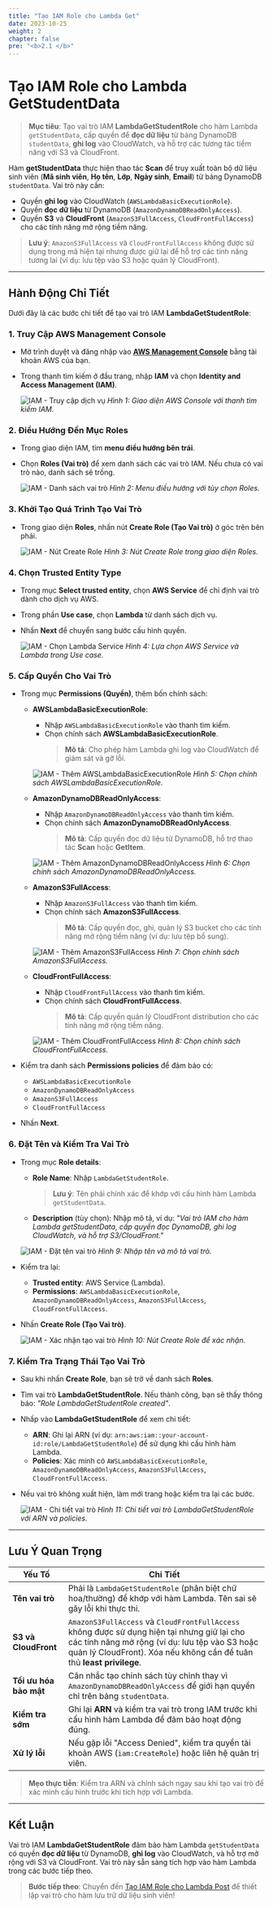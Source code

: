 ```yaml
---
title: "Tạo IAM Role cho Lambda Get"
date: 2023-10-25
weight: 2
chapter: false
pre: "<b>2.1 </b>"
---
```


# Tạo IAM Role cho Lambda GetStudentData

> **Mục tiêu**: Tạo vai trò IAM **LambdaGetStudentRole** cho hàm Lambda `getStudentData`, cấp quyền để **đọc dữ liệu** từ bảng DynamoDB `studentData`, **ghi log** vào CloudWatch, và hỗ trợ các tương tác tiềm năng với S3 và CloudFront.

Hàm **getStudentData** thực hiện thao tác **Scan** để truy xuất toàn bộ dữ liệu sinh viên (**Mã sinh viên**, **Họ tên**, **Lớp**, **Ngày sinh**, **Email**) từ bảng DynamoDB `studentData`. Vai trò này cần:  
- Quyền **ghi log** vào CloudWatch (`AWSLambdaBasicExecutionRole`).  
- Quyền **đọc dữ liệu** từ DynamoDB (`AmazonDynamoDBReadOnlyAccess`).  
- Quyền **S3** và **CloudFront** (`AmazonS3FullAccess`, `CloudFrontFullAccess`) cho các tính năng mở rộng tiềm năng.  

> **Lưu ý**: `AmazonS3FullAccess` và `CloudFrontFullAccess` không được sử dụng trong mã hiện tại nhưng được giữ lại để hỗ trợ các tính năng tương lai (ví dụ: lưu tệp vào S3 hoặc quản lý CloudFront).

---

## Hành Động Chi Tiết

Dưới đây là các bước chi tiết để tạo vai trò IAM **LambdaGetStudentRole**:

### 1. Truy Cập AWS Management Console
- Mở trình duyệt và đăng nhập vào **[AWS Management Console](https://console.aws.amazon.com)** bằng tài khoản AWS của bạn.
- Trong thanh tìm kiếm ở đầu trang, nhập **IAM** và chọn **Identity and Access Management (IAM)**.

  ![IAM - Truy cập dịch vụ](/images/1-iam-role/get-student/iam-role-get-student-01.png)
  *Hình 1: Giao diện AWS Console với thanh tìm kiếm IAM.*

### 2. Điều Hướng Đến Mục Roles
- Trong giao diện IAM, tìm **menu điều hướng bên trái**.
- Chọn **Roles (Vai trò)** để xem danh sách các vai trò IAM. Nếu chưa có vai trò nào, danh sách sẽ trống.

  ![IAM - Danh sách vai trò](/images/1-iam-role/get-student/iam-role-get-student-02.png)
  *Hình 2: Menu điều hướng với tùy chọn Roles.*

### 3. Khởi Tạo Quá Trình Tạo Vai Trò
- Trong giao diện **Roles**, nhấn nút **Create Role (Tạo Vai trò)** ở góc trên bên phải.

  ![IAM - Nút Create Role](/images/1-iam-role/get-student/iam-role-get-student-03.png)
  *Hình 3: Nút Create Role trong giao diện Roles.*

### 4. Chọn Trusted Entity Type
- Trong mục **Select trusted entity**, chọn **AWS Service** để chỉ định vai trò dành cho dịch vụ AWS.
- Trong phần **Use case**, chọn **Lambda** từ danh sách dịch vụ.
- Nhấn **Next** để chuyển sang bước cấu hình quyền.

  ![IAM - Chọn Lambda Service](/images/1-iam-role/get-student/iam-role-get-student-04.png)
  *Hình 4: Lựa chọn AWS Service và Lambda trong Use case.*

### 5. Cấp Quyền Cho Vai Trò
- Trong mục **Permissions (Quyền)**, thêm bốn chính sách:
  - **AWSLambdaBasicExecutionRole**:
    - Nhập `AWSLambdaBasicExecutionRole` vào thanh tìm kiếm.
    - Chọn chính sách **AWSLambdaBasicExecutionRole**.  
      > **Mô tả**: Cho phép hàm Lambda ghi log vào CloudWatch để giám sát và gỡ lỗi.

    ![IAM - Thêm AWSLambdaBasicExecutionRole](/images/1-iam-role/get-student/iam-role-get-student-05.png)
    *Hình 5: Chọn chính sách AWSLambdaBasicExecutionRole.*

  - **AmazonDynamoDBReadOnlyAccess**:
    - Nhập `AmazonDynamoDBReadOnlyAccess` vào thanh tìm kiếm.
    - Chọn chính sách **AmazonDynamoDBReadOnlyAccess**.  
      > **Mô tả**: Cấp quyền đọc dữ liệu từ DynamoDB, hỗ trợ thao tác **Scan** hoặc **GetItem**.

    ![IAM - Thêm AmazonDynamoDBReadOnlyAccess](/images/1-iam-role/get-student/iam-role-get-student-06.png)
    *Hình 6: Chọn chính sách AmazonDynamoDBReadOnlyAccess.*

  - **AmazonS3FullAccess**:
    - Nhập `AmazonS3FullAccess` vào thanh tìm kiếm.
    - Chọn chính sách **AmazonS3FullAccess**.  
      > **Mô tả**: Cấp quyền đọc, ghi, quản lý S3 bucket cho các tính năng mở rộng tiềm năng (ví dụ: lưu tệp bổ sung).

    ![IAM - Thêm AmazonS3FullAccess](/images/1-iam-role/get-student/iam-role-get-student-07.png)
    *Hình 7: Chọn chính sách AmazonS3FullAccess.*

  - **CloudFrontFullAccess**:
    - Nhập `CloudFrontFullAccess` vào thanh tìm kiếm.
    - Chọn chính sách **CloudFrontFullAccess**.  
      > **Mô tả**: Cấp quyền quản lý CloudFront distribution cho các tính năng mở rộng tiềm năng.

    ![IAM - Thêm CloudFrontFullAccess](/images/1-iam-role/get-student/iam-role-get-student-08.png)
    *Hình 8: Chọn chính sách CloudFrontFullAccess.*

- Kiểm tra danh sách **Permissions policies** để đảm bảo có:  
  - `AWSLambdaBasicExecutionRole`  
  - `AmazonDynamoDBReadOnlyAccess`  
  - `AmazonS3FullAccess`  
  - `CloudFrontFullAccess`  
- Nhấn **Next**.

### 6. Đặt Tên và Kiểm Tra Vai Trò
- Trong mục **Role details**:
  - **Role Name**: Nhập `LambdaGetStudentRole`.  
    > **Lưu ý**: Tên phải chính xác để khớp với cấu hình hàm Lambda `getStudentData`.
  - **Description** (tùy chọn): Nhập mô tả, ví dụ: _"Vai trò IAM cho hàm Lambda getStudentData, cấp quyền đọc DynamoDB, ghi log CloudWatch, và hỗ trợ S3/CloudFront."_

  ![IAM - Đặt tên vai trò](/images/1-iam-role/get-student/iam-role-get-student-09.png)
  *Hình 9: Nhập tên và mô tả vai trò.*

- Kiểm tra lại:
  - **Trusted entity**: AWS Service (Lambda).
  - **Permissions**: `AWSLambdaBasicExecutionRole`, `AmazonDynamoDBReadOnlyAccess`, `AmazonS3FullAccess`, `CloudFrontFullAccess`.
- Nhấn **Create Role (Tạo Vai trò)**.

  ![IAM - Xác nhận tạo vai trò](/images/1-iam-role/get-student/iam-role-get-student-10.png)
  *Hình 10: Nút Create Role để xác nhận.*

### 7. Kiểm Tra Trạng Thái Tạo Vai Trò
- Sau khi nhấn **Create Role**, bạn sẽ trở về danh sách **Roles**.
- Tìm vai trò **LambdaGetStudentRole**. Nếu thành công, bạn sẽ thấy thông báo: _"Role LambdaGetStudentRole created"_.
- Nhấp vào **LambdaGetStudentRole** để xem chi tiết:
  - **ARN**: Ghi lại ARN (ví dụ: `arn:aws:iam::your-account-id:role/LambdaGetStudentRole`) để sử dụng khi cấu hình hàm Lambda.
  - **Policies**: Xác minh có `AWSLambdaBasicExecutionRole`, `AmazonDynamoDBReadOnlyAccess`, `AmazonS3FullAccess`, `CloudFrontFullAccess`.
- Nếu vai trò không xuất hiện, làm mới trang hoặc kiểm tra lại các bước.

  ![IAM - Chi tiết vai trò](/images/1-iam-role/get-student/iam-role-get-student-11.png)
  *Hình 11: Chi tiết vai trò LambdaGetStudentRole với ARN và policies.*

---

## Lưu Ý Quan Trọng

| **Yếu Tố** | **Chi Tiết** |
|------------|--------------|
| **Tên vai trò** | Phải là `LambdaGetStudentRole` (phân biệt chữ hoa/thường) để khớp với hàm Lambda. Tên sai sẽ gây lỗi khi thực thi. |
| **S3 và CloudFront** | `AmazonS3FullAccess` và `CloudFrontFullAccess` không được sử dụng hiện tại nhưng giữ lại cho các tính năng mở rộng (ví dụ: lưu tệp vào S3 hoặc quản lý CloudFront). Xóa nếu không cần để tuân thủ **least privilege**. |
| **Tối ưu hóa bảo mật** | Cân nhắc tạo chính sách tùy chỉnh thay vì `AmazonDynamoDBReadOnlyAccess` để giới hạn quyền chỉ trên bảng `studentData`. |
| **Kiểm tra sớm** | Ghi lại **ARN** và kiểm tra vai trò trong IAM trước khi cấu hình hàm Lambda để đảm bảo hoạt động đúng. |
| **Xử lý lỗi** | Nếu gặp lỗi "Access Denied", kiểm tra quyền tài khoản AWS (`iam:CreateRole`) hoặc liên hệ quản trị viên. |

> **Mẹo thực tiễn**: Kiểm tra ARN và chính sách ngay sau khi tạo vai trò để xác minh cấu hình trước khi tích hợp với Lambda.

---

## Kết Luận

Vai trò IAM **LambdaGetStudentRole** đảm bảo hàm Lambda `getStudentData` có quyền **đọc dữ liệu** từ DynamoDB, **ghi log** vào CloudWatch, và hỗ trợ mở rộng với S3 và CloudFront. Vai trò này sẵn sàng tích hợp vào hàm Lambda trong các bước tiếp theo.

> **Bước tiếp theo**: Chuyển đến [Tạo IAM Role cho Lambda Post](/2-Prerequiste/2.2-create-iam-role-for-lambda-post/) để thiết lập vai trò cho hàm lưu trữ dữ liệu sinh viên!